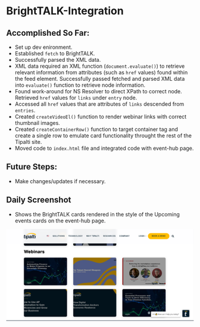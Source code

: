 # BrightTALK-Integration

## Accomplished So Far:
* Set up dev enironment.
* Established ```fetch``` to BrightTALK.
* Successfully parsed the XML data.
* XML data required an XML function (```document.evaluate()```) to retrieve relevant     information from attributes (such as ```href``` values) found within the feed element. Successfully passed fetched and parsed XML data into ```evaluate()``` function to retrieve node information. 
* Found work-around for NS Resolver to direct XPath to correct node. Retrieved ```href``` values for ```links``` under ```entry``` node.
* Accessed all ```href``` values that are attributes of ```links``` descended from ```entries```.
* Created ```createVideoEl()``` function to render webinar links with correct thumbnail images.
* Created ```createContainerRow()``` function to target container tag and create a single row to emulate card functionality throught the rest of the Tipalti site. 
* Moved code to ```index.html``` file and integrated code with event-hub page. 


## Future Steps:
 * Make changes/updates if necessary.


 ## Daily Screenshot
 * Shows the BrightTALK cards rendered in the style  of the Upcoming events cards on the event-hub page. 

![day four image](./assets/img/day-4.PNG "Day Four")